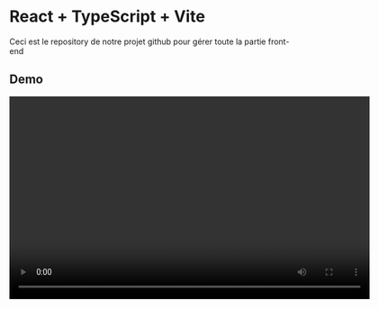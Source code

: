 # React + TypeScript + Vite

Ceci est le repository de notre projet github pour gérer toute la partie front-end

## Demo

<video width="640" height="360" controls>
  <source src="public/demo.mp4" type="video/mp4">
  Votre navigateur ne supporte pas la lecture de vidéos.
</video>
